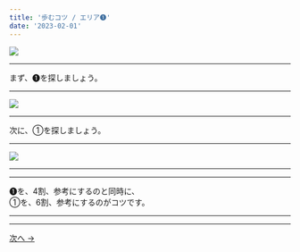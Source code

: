 ```yaml
---
title: '歩むコツ / エリア➊'
date: '2023-02-01'
---
```

![](/images/11.jpg)
***
まず、➊を探しましょう。
***
![](/images/11_n.jpg)
***
次に、①を探しましょう。
***
![](/images/11__n.jpg)
***
***
➊を、4割、参考にするのと同時に、  
①を、6割、参考にするのがコツです。
***
***
[ 次へ → ](/posts/22)
